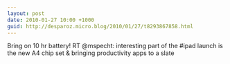 ```yaml
---
layout: post
date: 2010-01-27 10:00 +1000
guid: http://desparoz.micro.blog/2010/01/27/t8293867858.html
---
```

Bring on 10 hr battery! RT @mspecht: interesting part of the #ipad launch is the new A4 chip set &amp; bringing productivity apps to a slate
